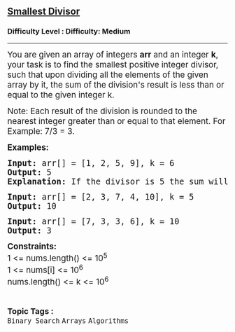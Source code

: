 <h2><a href="https://www.geeksforgeeks.org/problems/smallest-divisor/1">Smallest Divisor</a></h2><h3>Difficulty Level : Difficulty: Medium</h3><hr><div class="problems_problem_content__Xm_eO"><p><span style="font-size: 14pt;">You are given an array of integers&nbsp;<strong>arr</strong>&nbsp;and an integer&nbsp;<strong>k</strong>, your task is to find the smallest positive integer divisor, such that upon dividing all the elements of the given array by it, the sum of the division's result is less than or equal to the given integer k.</span></p>
<p><span style="font-size: 14pt;">Note: Each result of the division is rounded to the nearest integer greater than or equal to that element. For Example: 7/3 = 3.</span></p>
<p><span style="font-size: 14pt;"><strong>Examples:</strong></span></p>
<pre><span style="font-size: 14pt;"><strong>Input: </strong>arr[] = [1, 2, 5, 9], k = 6
<strong>Output: </strong>5
<strong>Explanation: </strong>If the divisor is 5 the sum will be 5 (1+1+1+2), which is less than 6.<br></span></pre>
<pre><span style="font-size: 14pt;"><strong>Input: </strong>arr[] = [2, 3, 7, 4, 10], k = 5
<strong>Output: </strong>10</span></pre>
<pre><span style="font-size: 14pt;"><strong>Input: </strong>arr[] = [7, 3, 3, 6], k = 10
<strong>Output: </strong>3</span></pre>
<p><span style="font-size: 14pt;"><strong>Constraints:</strong><br>1 &lt;= nums.length() &lt;= 10<sup>5</sup><br>1 &lt;= nums[i] &lt;= 10<sup>6</sup><br>nums.length() &lt;= k &lt;= 10<sup>6</sup></span></p></div><br><p><span style=font-size:18px><strong>Topic Tags : </strong><br><code>Binary Search</code>&nbsp;<code>Arrays</code>&nbsp;<code>Algorithms</code>&nbsp;